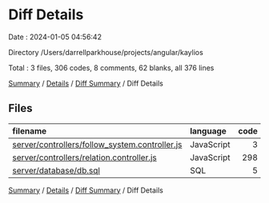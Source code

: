 # Diff Details

Date : 2024-01-05 04:56:42

Directory /Users/darrellparkhouse/projects/angular/kaylios

Total : 3 files,  306 codes, 8 comments, 62 blanks, all 376 lines

[Summary](results.md) / [Details](details.md) / [Diff Summary](diff.md) / Diff Details

## Files
| filename | language | code | comment | blank | total |
| :--- | :--- | ---: | ---: | ---: | ---: |
| [server/controllers/follow_system.controller.js](/server/controllers/follow_system.controller.js) | JavaScript | 3 | 0 | 2 | 5 |
| [server/controllers/relation.controller.js](/server/controllers/relation.controller.js) | JavaScript | 298 | 8 | 59 | 365 |
| [server/database/db.sql](/server/database/db.sql) | SQL | 5 | 0 | 1 | 6 |

[Summary](results.md) / [Details](details.md) / [Diff Summary](diff.md) / Diff Details